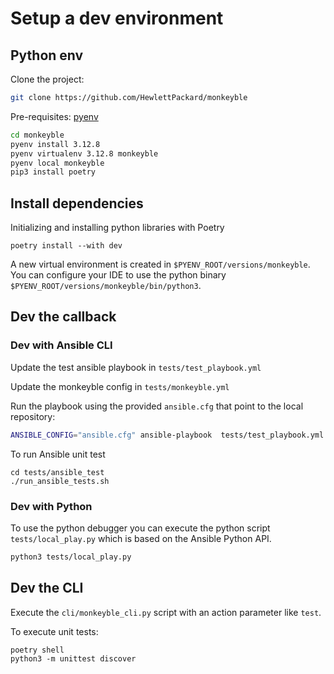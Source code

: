 # Setup a dev environment

## Python env

Clone the project:
```bash
git clone https://github.com/HewlettPackard/monkeyble
```

Pre-requisites: [pyenv](https://github.com/pyenv/pyenv)

```bash
cd monkeyble
pyenv install 3.12.8
pyenv virtualenv 3.12.8 monkeyble
pyenv local monkeyble
pip3 install poetry
```

## Install dependencies

Initializing and installing python libraries with Poetry
```
poetry install --with dev
```

A new virtual environment is created in `$PYENV_ROOT/versions/monkeyble`.
You can configure your IDE to use the python binary `$PYENV_ROOT/versions/monkeyble/bin/python3`.

## Dev the callback

### Dev with Ansible CLI

Update the test ansible playbook in `tests/test_playbook.yml`

Update the monkeyble config in `tests/monkeyble.yml`

Run the playbook using the provided `ansible.cfg` that point to the local repository:
```bash
ANSIBLE_CONFIG="ansible.cfg" ansible-playbook  tests/test_playbook.yml -e "@tests/monkeyble.yml" -e "monkeyble_scenario=validate_test_1"
```

To run Ansible unit test
```
cd tests/ansible_test
./run_ansible_tests.sh
```

### Dev with Python

To use the python debugger you can execute the python script `tests/local_play.py` which is based on the Ansible Python API.
```bash
python3 tests/local_play.py
```

## Dev the CLI

Execute the `cli/monkeyble_cli.py` script with an action parameter like `test`.

To execute unit tests:
```
poetry shell
python3 -m unittest discover
```
